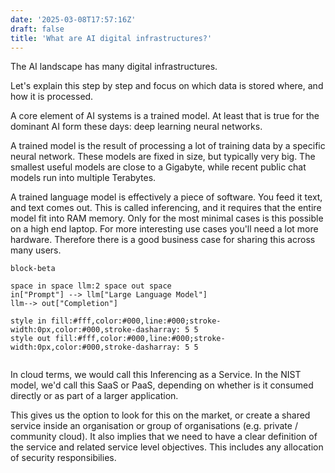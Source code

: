 ```yaml
---
date: '2025-03-08T17:57:16Z'
draft: false
title: 'What are AI digital infrastructures?'
---
```


The AI landscape has many digital infrastructures.

Let's explain this step by step and focus on which data is stored where, and how it is processed.

A core element of AI systems is a trained model. At least that is true for the dominant AI form these days: deep learning neural networks. 

A trained model is the result of processing a lot of training data by a specific neural network. These models are fixed in size, but typically very big. The smallest useful models are close to a Gigabyte, while recent public chat models run into multiple Terabytes. 

A trained language model is effectively a piece of software. You feed it text, and text comes out. This is called inferencing, and it requires that the entire model fit into RAM memory. Only for the most minimal cases is this possible on a high end laptop. For more interesting use cases you'll need a lot more hardware. Therefore there is a good business case for sharing this across many users.

```mermaid
block-beta

space in space llm:2 space out space
in["Prompt"] --> llm["Large Language Model"]
llm--> out["Completion"]

style in fill:#fff,color:#000,line:#000;stroke-width:0px,color:#000,stroke-dasharray: 5 5
style out fill:#fff,color:#000,line:#000;stroke-width:0px,color:#000,stroke-dasharray: 5 5
   
```

In cloud terms, we would call this Inferencing as a Service. In the NIST model, we'd call this SaaS or PaaS, depending on whether is it consumed directly or as part of a larger application.

This gives us the option to look for this on the market, or create a shared service inside an organisation or group of organisations (e.g. private / community cloud). It also implies that we need to have a clear definition of the service and related service level objectives. This includes any allocation of security responsibilies.

